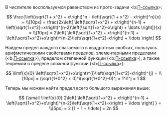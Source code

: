 В числителе воспользуемся равенством из прото-задачи <b:[П-ссылка](advanced/proto/common/power-diff)>:

$$
\frac{\left(\sqrt{1 + x^2} + x\right)^n - \left(\sqrt{1 + x^2} - x\right)^n}{x} = \\[10px] =
\frac{2x\left[ \left(\sqrt{1+x^2} + x\right)^{n-1} + \left(\sqrt{1+x^2}+x\right)^{n-2}\left(\sqrt{1+x^2}-x\right) + \ldots \right]}{x} = \\[10px] =
2\left[ \left(\sqrt{1+x^2} + x\right)^{n-1} + \left(\sqrt{1+x^2}+x\right)^{n-2}\left(\sqrt{1+x^2}-x\right) + \ldots \right]
$$

Найдем предел каждого слагаемого в квадратных скобках, пользуясь арифметическими свойствами пределов, элементарными пределами (<b:[П-ссылка](advanced/proto/f-lim/elementary)>), пределом степенной функции (<b:[П-ссылка](advanced/proto/f-lim/f-power)>), а также теоремой о пределе сложной функции (<b:[П-ссылка](advanced/proto/f-lim/composition)>):

$$ \limf{x}{0} \left(\sqrt{1+x^2}+x\right)^{i}\left(\sqrt{1+x^2}-x\right)^{j} = \\[10px] = (\sqrt{1+0^2} + 0)^i(\sqrt{1+0^2}-0)^j = 1^i1^j = 1 $$

Теперь мы можем найти предел всего большого выражения выше:

$$ {\small \limf{x}{0} 2\left[ \left(\sqrt{1+x^2} + x\right)^{n-1} + \left(\sqrt{1+x^2}+x\right)^{n-2}\left(\sqrt{1+x^2}-x\right) + \ldots \right] } = \\[5px] = 2 [1 + 1 + \ldots] = 2n $$